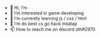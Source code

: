 - 👋 Hi, I’m 
- 👀 I’m interested in game developing
- 🌱 I’m currently learning js / css / html
- 💞️ I’m do best cs go hack milatap
- 📫 How to reach me on discord sth#2970

<!---
kor3i/kor3i is a ✨ special ✨ repository because its `README.md` (this file) appears on your GitHub profile.
You can click the Preview link to take a look at your changes.
--->
